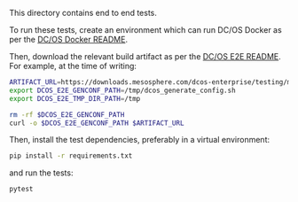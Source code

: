 This directory contains end to end tests.

To run these tests, create an environment which can run DC/OS Docker as per the [DC/OS Docker README](https://github.com/dcos/dcos-docker/blob/master/README.md#requirements).

Then, download the relevant build artifact as per the [DC/OS E2E README](https://github.com/adamtheturtle/dcos-e2e#test-environment).
For example, at the time of writing:

```sh
ARTIFACT_URL=https://downloads.mesosphere.com/dcos-enterprise/testing/master/dcos_generate_config.ee.sh
export DCOS_E2E_GENCONF_PATH=/tmp/dcos_generate_config.sh
export DCOS_E2E_TMP_DIR_PATH=/tmp

rm -rf $DCOS_E2E_GENCONF_PATH
curl -o $DCOS_E2E_GENCONF_PATH $ARTIFACT_URL
```

Then, install the test dependencies, preferably in a virtual environment:

```sh
pip install -r requirements.txt
```

and run the tests:

```sh
pytest
```
